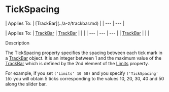




<h1 class="heading"><span class="name">TickSpacing</span></h1>
| Applies To: | [TrackBar](../a-z/trackbar.md) |
| --- | ---  |

| Applies To: | [TrackBar](../a-z/trackbar.md) | [TrackBar](../a-z/trackbar.md) |  |  |
| --- | --- | ---  |
| [TrackBar](../a-z/trackbar.md) |  |  |


Description


The TickSpacing property specifies the spacing between each tick mark in a [TrackBar](../a-z/trackbar.md) object. It is an integer between 1 and the maximum value of the [TrackBar](../a-z/trackbar.md) which is defined by the 2nd element of the [Limits](../a-z/limits.md) property.


For example, if you set `('Limits' 10 50)` and you specify `('TickSpacing' 10)` you will obtain 5 ticks corresponding to the values 10, 20, 30, 40 and 50 along the slider bar.



